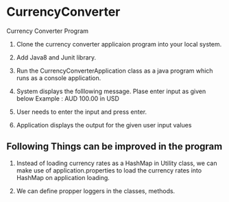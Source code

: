 # CurrencyConverter
Currency Converter Program

1. Clone the currency converter applicaion program into your local system.

2. Add Java8 and Junit library.

3. Run the CurrencyConverterApplication class as a java program which runs as a console application.

4. System displays the folllowing message.
          Plase enter input as given below 
          Example : AUD 100.00 in USD
          
5. User needs to enter the input and press enter.

6. Application displays the output for the given user input values


Following Things can be improved in the program
-----------------------------------------------
1. Instead of loading currency rates as a HashMap in Utility class, we can make use of application.properties to load the currency rates  into HashMap on application loading.

2. We can define propper loggers in the classes, methods.
